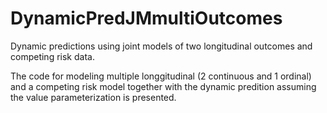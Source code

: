 # DynamicPredJMmultiOutcomes
Dynamic predictions using joint models of two longitudinal outcomes and competing risk data.

The code for modeling multiple longgitudinal (2 continuous and 1 ordinal) and a competing risk model together with the dynamic predition assuming the value parameterization is presented.

